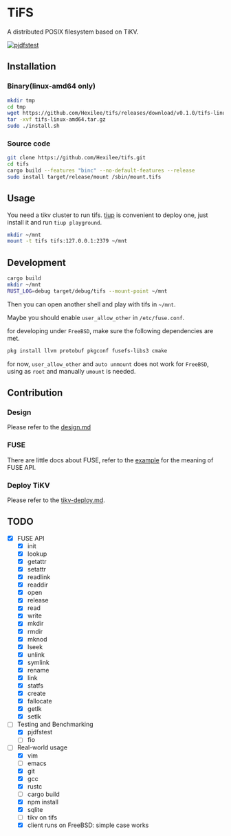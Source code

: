 # TiFS

A distributed POSIX filesystem based on TiKV.

[![pjdfstest](https://github.com/Hexilee/tifs/workflows/pjdfstest/badge.svg)](https://github.com/Hexilee/tifs/actions)

## Installation

### Binary(linux-amd64 only)

```bash
mkdir tmp
cd tmp
wget https://github.com/Hexilee/tifs/releases/download/v0.1.0/tifs-linux-amd64.tar.gz
tar -xvf tifs-linux-amd64.tar.gz
sudo ./install.sh
```

### Source code

```bash
git clone https://github.com/Hexilee/tifs.git
cd tifs
cargo build --features "binc" --no-default-features --release
sudo install target/release/mount /sbin/mount.tifs
```

## Usage
You need a tikv cluster to run tifs. [tiup](https://github.com/pingcap/tiup) is convenient to deploy one, just install it and run `tiup playground`.

```bash
mkdir ~/mnt
mount -t tifs tifs:127.0.0.1:2379 ~/mnt
```

## Development

```bash
cargo build
mkdir ~/mnt
RUST_LOG=debug target/debug/tifs --mount-point ~/mnt
```

Then you can open another shell and play with tifs in `~/mnt`.

Maybe you should enable `user_allow_other` in `/etc/fuse.conf`.

for developing under `FreeBSD`, make sure the following dependencies are met.

```bash
pkg install llvm protobuf pkgconf fusefs-libs3 cmake
```

for now, `user_allow_other` and `auto unmount` does not work for `FreeBSD`, using as `root` and manually `umount` is needed.

## Contribution

### Design

Please refer to the [design.md](contribution/design.md)

### FUSE
There are little docs about FUSE, refer to the [example](https://github.com/cberner/fuser/blob/master/examples/simple.rs) for the meaning of FUSE API.

### Deploy TiKV
Please refer to the [tikv-deploy.md](contribution/tikv-deploy.md).

## TODO

- [x] FUSE API
    - [x] init
    - [x] lookup
    - [x] getattr
    - [x] setattr
    - [x] readlink
    - [x] readdir
    - [x] open
    - [x] release
    - [x] read
    - [x] write
    - [x] mkdir
    - [x] rmdir
    - [x] mknod
    - [x] lseek
    - [x] unlink
    - [x] symlink
    - [x] rename
    - [x] link
    - [x] statfs
    - [x] create
    - [x] fallocate
    - [x] getlk
    - [x] setlk

- [ ] Testing and Benchmarking
    - [x] pjdfstest
    - [ ] fio

- [ ] Real-world usage
    - [x] vim
    - [ ] emacs
    - [x] git
    - [x] gcc
    - [x] rustc
    - [ ] cargo build
    - [x] npm install
    - [x] sqlite
    - [ ] tikv on tifs
    - [x] client runs on FreeBSD: simple case works
